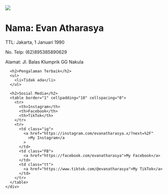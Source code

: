 <!DOCTYPE html>
<html lang="en">
  <head>
    <meta charset="UTF-8" />
    <meta name="viewport" content="width=device-width, initial-scale=1.0" />
    <title>Identitas</title>
    <link rel="stylesheet" type="text/css" href="style.css" />
  </head>

  <body>
    <img src="1.jpeg" class="img" />
    <div class="content">
      <h1>
        <span class="nama">Nama:</span>
        <span class="italic">Evan Atharasya</span>
      </h1>
      <p>
        <span class="nama">TTL:</span>
        <span class="italic">Jakarta, 1 Januari 1990</span>
      </p>
      <p><span class="nama">No. Telp:</span> (62)895385890629</p>
      <p>
        <span class="nama">Alamat:</span>
        <span>Jl. Balas Klumprik GG Nakula</span>
      </p>

      <h2>Pengalaman Terbaik</h2>
      <ul>
        <li>Tidak ada</li>
      </ul>

      <h2>Sosial Media</h2>
      <table border="1" cellpadding="10" cellspacing="0">
        <tr>
          <th>Instagram</th>
          <th>Facebook</th>
          <th>TikTok</th>
        </tr>
        <tr>
          <td class="ig">
            <a href="https://instagram.com/evanatharasya.x/?next=%2F"
              >My Instagram</a
            >
          </td>
          <td class="FB">
            <a href="https://facebook.com/evanatharasya">My Facebook</a>
          </td>
          <td class="tt">
            <a href="https://www.tiktok.com/@evanatharasya">My TikTok</a>
          </td>
        </tr>
      </table>
    </div>
  </body>
</html>
